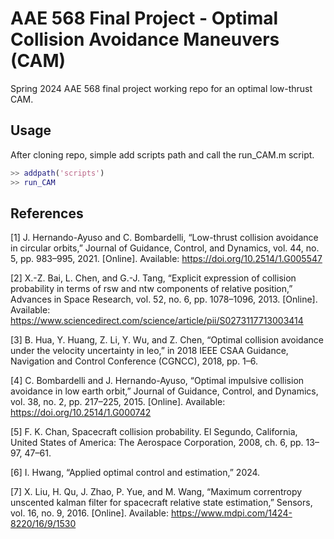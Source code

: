 # AAE 568 Final Project -  Optimal Collision Avoidance Maneuvers (CAM)

Spring 2024 AAE 568 final project working repo for an optimal low-thrust CAM. 

## Usage

After cloning repo, simple add scripts path and call the run_CAM.m script. 

```matlab
>> addpath('scripts')
>> run_CAM
```

## References

[1] J. Hernando-Ayuso and C. Bombardelli, “Low-thrust collision avoidance in circular orbits,” Journal of Guidance, Control, and Dynamics, vol. 44, no. 5, pp. 983–995, 2021. [Online]. Available: https://doi.org/10.2514/1.G005547 

[2] X.-Z. Bai, L. Chen, and G.-J. Tang, “Explicit expression of collision probability in terms of rsw and ntw components of relative position,” Advances in Space Research, vol. 52, no. 6, pp. 1078–1096, 2013. [Online]. Available: https://www.sciencedirect.com/science/article/pii/S0273117713003414 

[3] B. Hua, Y. Huang, Z. Li, Y. Wu, and Z. Chen, “Optimal collision avoidance under the velocity uncertainty in leo,” in 2018 IEEE CSAA Guidance, Navigation and Control Conference (CGNCC), 2018, pp. 1–6. 

[4] C. Bombardelli and J. Hernando-Ayuso, “Optimal impulsive collision avoidance in low earth orbit,” Journal of Guidance, Control, and Dynamics, vol. 38, no. 2, pp. 217–225, 2015. [Online]. Available: https://doi.org/10.2514/1.G000742 

[5] F. K. Chan, Spacecraft collision probability. El Segundo, California, United States of America: The Aerospace Corporation, 2008, ch. 6, pp. 13–97, 47–61. 
 
[6] I. Hwang, “Applied optimal control and estimation,” 2024. 

[7] X. Liu, H. Qu, J. Zhao, P. Yue, and M. Wang, “Maximum correntropy unscented kalman filter for spacecraft relative state estimation,” Sensors, vol. 16, no. 9, 2016. [Online]. Available: https://www.mdpi.com/1424-8220/16/9/1530 